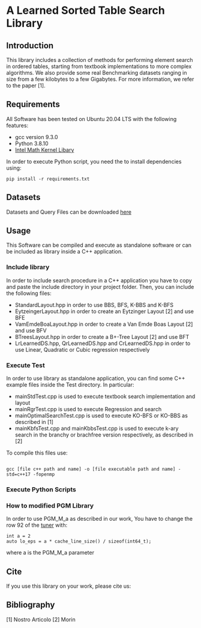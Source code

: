 # A Learned Sorted Table Search Library

## Introduction

This library includes a collection of methods for performing element search in ordered tables, starting from textbook implementations to more complex algorithms. We also provide some real Benchmarking datasets ranging in size from a few kilobytes to a few Gigabytes.
For more information, we refer to the paper [1].

## Requirements

All Software has been tested on Ubuntu 20.04 LTS with the following features:

- gcc version 9.3.0
- Python 3.8.10
- [Intel Math Kernel Libary](https://software.intel.com/content/www/us/en/develop/tools/oneapi/components/onemkl.html)

In order to execute Python script, you need the to install dependencies using:

`pip install -r requirements.txt`

## Datasets

Datasets and Query Files can be downloaded [here](http://www.math.unipa.it/lobosco/LSTS/)

## Usage

This Software can be compiled and execute as standalone software or can be included as library inside a C++ application.

### Include library

In order to include search procedure in a C++ application you have to copy and paste the include directory in your project folder.
Then, you can include the following files:

- StandardLayout.hpp in order to use BBS, BFS, K-BBS and K-BFS
- EytzeingerLayout.hpp in order to create an Eytzinger Layout [2] and use BFE
- VamEmdeBoaLayout.hpp in order to create a Van Emde Boas Layout [2] and use BFV
- BTreesLayout.hpp in order to create a B+-Tree Layout [2] and use BFT
- LrLearnedDS.hpp, QrLearnedDS.hpp and CrLearnedDS.hpp in order to use Linear, Quadratic or Cubic regression respectively

### Execute Test

In order to use library as standalone application, you can find some C++ example files inside the Test directory. In particular:

- mainStdTest.cpp is used to execute textbook search implementation and layout
- mainRgrTest.cpp is used to execute Regression and search
- mainOptimalSearchTest.cpp is used to execute KO-BFS or KO-BBS as described in [1]
- mainKbfsTest.cpp and mainKbbsTest.cpp is used to execute k-ary search in the branchy or brachfree version respectively, as described in [2]

To compile this files use:

```

gcc [file c++ path and name] -o [file executable path and name] -std=c++17 -fopenmp

```


### Execute Python Scripts

### How to modified PGM Library

In order to use PGM_M_a as described in our work, You have to change the row 92 of the [tuner](https://github.com/gvinciguerra/PGM-index/blob/master/tuner/tuner.cpp) with:

```
int a = 2
auto lo_eps = a * cache_line_size() / sizeof(int64_t);

```

where a is the PGM_M_a parameter

## Cite

If you use this library on your work, please cite us:

## Bibliography

[1] Nostro Articolo
[2] Morin



